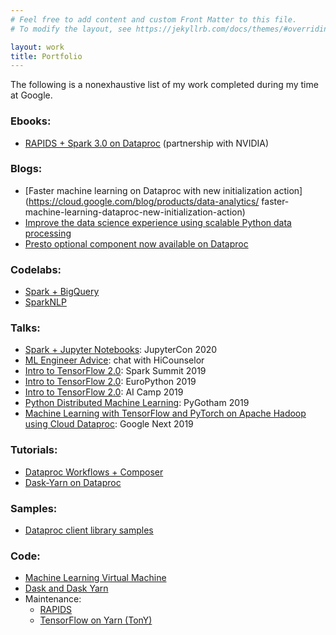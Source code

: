 ```yaml
---
# Feel free to add content and custom Front Matter to this file.
# To modify the layout, see https://jekyllrb.com/docs/themes/#overriding-theme-defaults

layout: work
title: Portfolio
---
```

The following is a nonexhaustive list of my work completed during my time at Google.

### Ebooks:
- [RAPIDS + Spark 3.0 on Dataproc](https://thepoweroftwo.solutions/guide/accelerating-apache-spark-3/) (partnership with NVIDIA)

### Blogs:
- [Faster machine learning on Dataproc with new initialization action](https://cloud.google.com/blog/products/data-analytics/
faster-machine-learning-dataproc-new-initialization-action)
- [Improve the data science experience using scalable Python data processing](https://cloud.google.com/blog/products/data-analytics/improve-data-science-experience-using-scalable-python-data-processing/)
- [Presto optional component now available on Dataproc](https://cloud.google.com/blog/products/data-analytics/presto-optional-component-now-available-on-dataproc)

### Codelabs:
- [Spark + BigQuery](https://codelabs.developers.google.com/codelabs/pyspark-bigquery#0)
- [SparkNLP](https://codelabs.developers.google.com/codelabs/spark-nlp#0)

### Talks:
- [Spark + Jupyter Notebooks](https://www.youtube.com/watch?v=eXJEnCQH0ug): JupyterCon 2020
- [ML Engineer Advice](https://www.youtube.com/watch?v=S7_W_H98z7I): chat with HiCounselor
- [Intro to TensorFlow 2.0](https://www.youtube.com/watch?v=nnNVGfRGY4E): Spark Summit 2019
- [Intro to TensorFlow 2.0](https://www.youtube.com/watch?v=9CdCczxwuZ4): EuroPython 2019
- [Intro to TensorFlow 2.0](https://www.youtube.com/watch?v=Kb9ixq9U38Y): AI Camp 2019
- [Python Distributed Machine Learning](https://www.youtube.com/watch?v=eVvjbTZc1CM): PyGotham 2019
- [Machine Learning with TensorFlow and PyTorch on Apache Hadoop using Cloud Dataproc](https://www.youtube.com/watch?v=hr7_pG3yEOQ): Google Next 2019

### Tutorials:
- [Dataproc Workflows + Composer](https://cloud.google.com/dataproc/docs/tutorials/workflow-composer)
- [Dask-Yarn on Dataproc](https://yarn.dask.org/en/latest/gcp-dataproc.html)

### Samples:
- [Dataproc client library samples](https://cloud.google.com/dataproc/docs/samples) 

### Code:
- [Machine Learning Virtual Machine](https://github.com/GoogleCloudDataproc/initialization-actions/tree/master/mlvm)
- [Dask and Dask Yarn](https://github.com/GoogleCloudDataproc/initialization-actions/tree/master/dask)
- Maintenance:
  - [RAPIDS](https://github.com/GoogleCloudDataproc/initialization-actions/tree/master/rapids)
  - [TensorFlow on Yarn (TonY)](https://github.com/GoogleCloudDataproc/initialization-actions/tree/master/tony)